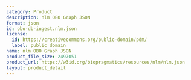 ```yaml
---
category: Product
description: nlm OBO Graph JSON
format: json
id: obo-db-ingest.nlm.json
license:
  id: https://creativecommons.org/public-domain/pdm/
  label: public domain
name: nlm OBO Graph JSON
product_file_size: 2497051
product_url: https://w3id.org/biopragmatics/resources/nlm/nlm.json
layout: product_detail
---
```

